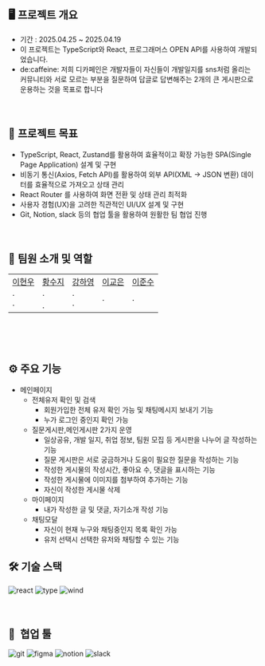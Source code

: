 
## 🖥️ 프로젝트 개요
- 기간 : 2025.04.25 ~ 2025.04.19
- 이 프로젝트는 TypeScript와 React, 프로그래머스 OPEN API를 사용하여 개발되었습니다.
- de:caffeine: 저희 디카페인은 개발자들이 자신들이 개발일지를 sns처럼 올리는 커뮤니티와 서로 모르는 부분을 질문하여 답글로 답변해주는 2개의 큰 게시판으로 운용하는 것을 목표로 합니다
<br><br><br>

## 🎯 프로젝트 목표
- TypeScript, React, Zustand를 활용하여 효율적이고 확장 가능한 SPA(Single Page Application) 설계 및 구현
- 비동기 통신(Axios, Fetch API)를 활용하여 외부 API(XML → JSON 변환) 데이터를 효율적으로 가져오고 상태 관리
- React Router 를 사용하여 화면 전환 및 상태 관리 최적화
- 사용자 경험(UX)을 고려한 직관적인 UI/UX 설계 및 구현
- Git, Notion, slack 등의 협업 툴을 활용하여 원활한 팀 협업 진행
<br><br><br>

## 👥 팀원 소개 및 역할
<center>
<table>
  <tbody>
    <tr>
    </tr>
    <center>
    <tr>
      <td><a href="https://github.com/manto123123123">이현우</a></td>
      <td><a href="https://github.com/ssujissuji">황수지</a></td> 
      <td><a href="https://github.com/Hayoung0708">강하영</a></td>
      <td><a href="https://github.com/kyoeun01">이교은</a></td>
      <td><a href="https://github.com/dlakrp123">이준수</a></td>
    </tr>
      <tr>
      <td><a>· <br>· </a></td>
      <td><a>· <br>. </a></td>
      <td><a>· <br>·</a></td>
      <td><a>· </a></td>
      <td><a>· </a></td>
    </tr>
  </tbody>
</table>
</center>
<br><br><br>

## ⚙️ 주요 기능
- 메인페이지
  - 전체유저 확인 및 검색
    - 회원가입한 전체 유저 확인 가능 및 채팅메시지 보내기 기능
    - 누가 로그인 중인지 확인 가능
  - 질문게시판,메인게시판 2가지 운영
    - 일상공유, 개발 일지, 취업 정보, 팀원 모집 등 게시판을 나누어 글 작성하는 기능
    - 질문 게시판은 서로 궁금하거나 도움이 필요한 질문을 작성하는 기능
    - 작성한 게시물의 작성시간, 좋아요 수, 댓글을 표시하는 기능
    - 작성한 게시물에 이미지를 첨부하여 추가하는 기능
    - 자신이 작성한 게시물 삭제
  - 마이페이지
    - 내가 작성한 글 및 댓글, 자기소개 작성 기능
  - 채팅모달
    - 자신이 현재 누구와 채팅중인지 목록 확인 가능
    - 유저 선택시 선택한 유저와 채팅할 수 있는 기능
  

  
## 🛠️ 기술 스택
![react](https://img.shields.io/badge/React-20232A?style=for-the-badge&logo=react&logoColor=61DAFB)
![type](https://img.shields.io/badge/TypeScript-007ACC?style=for-the-badge&logo=typescript&logoColor=white)
![wind](https://img.shields.io/badge/Tailwind_CSS-38B2AC?style=for-the-badge&logo=tailwind-css&logoColor=white)
<br><br><br>
## 🚀  협업 툴
![git](https://img.shields.io/badge/GitHub-100000?style=for-the-badge&logo=github&logoColor=white)
![figma](https://img.shields.io/badge/Figma-F24E1E?style=for-the-badge&logo=figma&logoColor=white)
![notion](https://img.shields.io/badge/Notion-000000?style=for-the-badge&logo=notion&logoColor=white)
![slack](https://img.shields.io/badge/Slack-4A154B?style=for-the-badge&logo=slack&logoColor=white)


